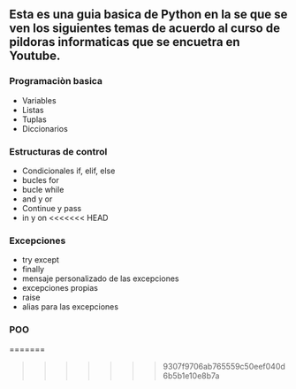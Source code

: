 ## Esta es una guia basica de Python en la se que se ven los siguientes temas de acuerdo al curso de pildoras informaticas que se encuetra en Youtube.

### Programaciòn basica
- Variables
- Listas
- Tuplas
- Diccionarios

### Estructuras de control
- Condicionales if, elif, else 
- bucles for
- bucle while
- and y or
- Continue y pass
- in  y on 
<<<<<<< HEAD

### Excepciones 

- try except 
- finally 
- mensaje personalizado de las excepciones
- excepciones propias
- raise 
- alias para las excepciones 

### POO
=======
>>>>>>> 9307f9706ab765559c50eef040d6b5b1e10e8b7a

